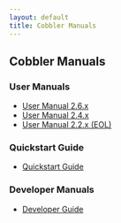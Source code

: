 ```yaml
---
layout: default
title: Cobbler Manuals
---
```

## Cobbler Manuals

### User Manuals

* <a href="/manuals/2.6.0">User Manual 2.6.x</a>
* <a href="/manuals/2.4.0">User Manual 2.4.x</a>
* <a href="/manuals/2.2.3">User Manual 2.2.x (EOL)</a>

### Quickstart Guide

* <a href="/manuals/quickstart">Quickstart Guide</a>

### Developer Manuals

* <a href="/manuals/developer">Developer Guide</a>

